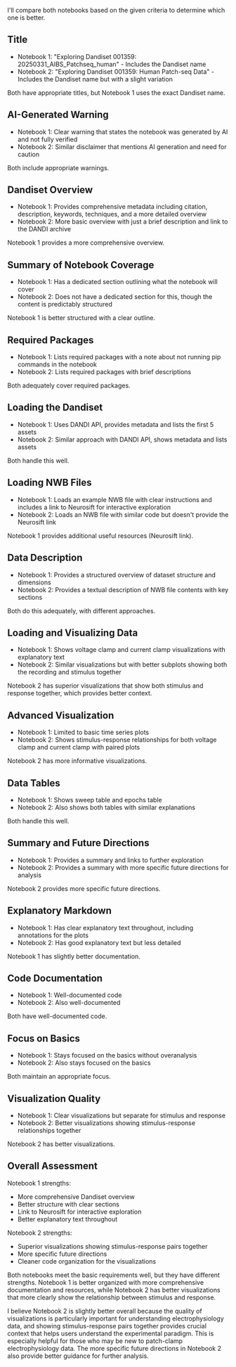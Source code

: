 I'll compare both notebooks based on the given criteria to determine which one is better.

## Title
- Notebook 1: "Exploring Dandiset 001359: 20250331_AIBS_Patchseq_human" - Includes the Dandiset name
- Notebook 2: "Exploring Dandiset 001359: Human Patch-seq Data" - Includes the Dandiset name but with a slight variation

Both have appropriate titles, but Notebook 1 uses the exact Dandiset name.

## AI-Generated Warning
- Notebook 1: Clear warning that states the notebook was generated by AI and not fully verified
- Notebook 2: Similar disclaimer that mentions AI generation and need for caution

Both include appropriate warnings.

## Dandiset Overview
- Notebook 1: Provides comprehensive metadata including citation, description, keywords, techniques, and a more detailed overview
- Notebook 2: More basic overview with just a brief description and link to the DANDI archive

Notebook 1 provides a more comprehensive overview.

## Summary of Notebook Coverage
- Notebook 1: Has a dedicated section outlining what the notebook will cover
- Notebook 2: Does not have a dedicated section for this, though the content is predictably structured

Notebook 1 is better structured with a clear outline.

## Required Packages
- Notebook 1: Lists required packages with a note about not running pip commands in the notebook
- Notebook 2: Lists required packages with brief descriptions

Both adequately cover required packages.

## Loading the Dandiset
- Notebook 1: Uses DANDI API, provides metadata and lists the first 5 assets
- Notebook 2: Similar approach with DANDI API, shows metadata and lists assets

Both handle this well.

## Loading NWB Files
- Notebook 1: Loads an example NWB file with clear instructions and includes a link to Neurosift for interactive exploration
- Notebook 2: Loads an NWB file with similar code but doesn't provide the Neurosift link

Notebook 1 provides additional useful resources (Neurosift link).

## Data Description
- Notebook 1: Provides a structured overview of dataset structure and dimensions 
- Notebook 2: Provides a textual description of NWB file contents with key sections

Both do this adequately, with different approaches.

## Loading and Visualizing Data
- Notebook 1: Shows voltage clamp and current clamp visualizations with explanatory text
- Notebook 2: Similar visualizations but with better subplots showing both the recording and stimulus together

Notebook 2 has superior visualizations that show both stimulus and response together, which provides better context.

## Advanced Visualization
- Notebook 1: Limited to basic time series plots
- Notebook 2: Shows stimulus-response relationships for both voltage clamp and current clamp with paired plots

Notebook 2 has more informative visualizations.

## Data Tables
- Notebook 1: Shows sweep table and epochs table
- Notebook 2: Also shows both tables with similar explanations

Both handle this well.

## Summary and Future Directions
- Notebook 1: Provides a summary and links to further exploration
- Notebook 2: Provides a summary with more specific future directions for analysis

Notebook 2 provides more specific future directions.

## Explanatory Markdown
- Notebook 1: Has clear explanatory text throughout, including annotations for the plots
- Notebook 2: Has good explanatory text but less detailed

Notebook 1 has slightly better documentation.

## Code Documentation
- Notebook 1: Well-documented code
- Notebook 2: Also well-documented

Both have well-documented code.

## Focus on Basics
- Notebook 1: Stays focused on the basics without overanalysis
- Notebook 2: Also stays focused on the basics

Both maintain an appropriate focus.

## Visualization Quality
- Notebook 1: Clear visualizations but separate for stimulus and response
- Notebook 2: Better visualizations showing stimulus-response relationships together

Notebook 2 has better visualizations.

## Overall Assessment

Notebook 1 strengths:
- More comprehensive Dandiset overview
- Better structure with clear sections
- Link to Neurosift for interactive exploration
- Better explanatory text throughout

Notebook 2 strengths:
- Superior visualizations showing stimulus-response pairs together
- More specific future directions
- Cleaner code organization for the visualizations

Both notebooks meet the basic requirements well, but they have different strengths. Notebook 1 is better organized with more comprehensive documentation and resources, while Notebook 2 has better visualizations that more clearly show the relationship between stimulus and response.

I believe Notebook 2 is slightly better overall because the quality of visualizations is particularly important for understanding electrophysiology data, and showing stimulus-response pairs together provides crucial context that helps users understand the experimental paradigm. This is especially helpful for those who may be new to patch-clamp electrophysiology data. The more specific future directions in Notebook 2 also provide better guidance for further analysis.
